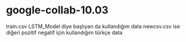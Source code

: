 # google-collab-10.03

train.csv LSTM_Model diye başlıyan da kullandığım data
newcsv.csv ise diğeri pozitif negatif için kullandığım türkçe data
